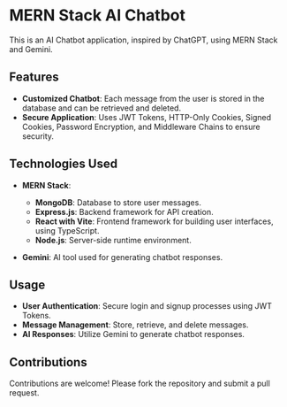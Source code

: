 # MERN Stack AI Chatbot

This is an AI Chatbot application, inspired by ChatGPT, using MERN Stack and Gemini.

## Features

- **Customized Chatbot**: Each message from the user is stored in the database and can be retrieved and deleted.
- **Secure Application**: Uses JWT Tokens, HTTP-Only Cookies, Signed Cookies, Password Encryption, and Middleware Chains to ensure security.

## Technologies Used

- **MERN Stack**:
  - **MongoDB**: Database to store user messages.
  - **Express.js**: Backend framework for API creation.
  - **React with Vite**: Frontend framework for building user interfaces, using TypeScript.
  - **Node.js**: Server-side runtime environment.

- **Gemini**: AI tool used for generating chatbot responses.

## Usage

- **User Authentication**: Secure login and signup processes using JWT Tokens.
- **Message Management**: Store, retrieve, and delete messages.
- **AI Responses**: Utilize Gemini to generate chatbot responses.

## Contributions

Contributions are welcome! Please fork the repository and submit a pull request.
